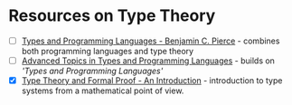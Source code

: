 Resources on Type Theory
========================

- [ ] [Types and Programming Languages - Benjamin C. Pierce](https://www.cis.upenn.edu/~bcpierce/tapl/) - combines both programming languages and type theory
- [ ] [Advanced Topics in Types and Programming Languages](https://www.cis.upenn.edu/~bcpierce/attapl/) - builds on _'Types and Programming Languages'_
- [x] [Type Theory and Formal Proof - An Introduction](https://www.win.tue.nl/~wsinrpn/book_type_theory.htm) - introduction to type systems from a mathematical point of view.
